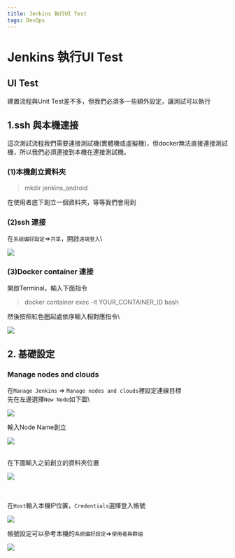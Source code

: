 ```yaml
---
title: Jenkins 執行UI Test
tags: DevOps
---
```


# Jenkins 執行UI Test

## UI Test

建置流程與Unit Test差不多，但我們必須多一些額外設定，讓測試可以執行

## 1.ssh 與本機連接

這次測試流程我們需要連接測試機(實體機或虛擬機)，但docker無法直接連接測試機，所以我們必須連接到本機在連接測試機。

### (1)本機創立資料夾

> mkdir jenkins\_android

在使用者底下創立一個資料夾，等等我們會用到

### (2)ssh 連接

在`系統偏好設定`=>`共享`，開啟`遠端登入`\


![](https://i.imgur.com/hkwMXHR.png)

### (3)Docker container 連接

開啟Terminal，輸入下面指令

> docker container exec -it YOUR\_CONTAINER\_ID bash

然後按照紅色圈起處依序輸入相對應指令\


![](https://i.imgur.com/cUB2m3x.png)

## 2. 基礎設定

### Manage nodes and clouds

在`Manage Jenkins` => `Manage nodes and clouds`裡設定連線目標\
先在左邊選擇`New Node`如下圖\


![](https://i.imgur.com/L7O6NPm.png)

&#x20;輸入Node Name創立

![](https://i.imgur.com/8E689LZ.png)

\
在下圖輸入之前創立的資料夾位置

![](https://i.imgur.com/ImeuTeP.png)

\
\
在`Host`輸入本機IP位置，`Credentials`選擇登入帳號

![](https://i.imgur.com/M0yAdkw.png)

帳號設定可以參考本機的`系統偏好設定`=>`使用者與群組`

![](https://i.imgur.com/IvD6Stu.png)

